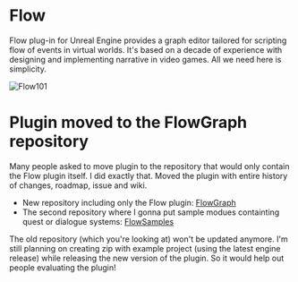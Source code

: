 # Flow

Flow plug-in for Unreal Engine provides a graph editor tailored for scripting flow of events in virtual worlds. It's based on a decade of experience with designing and implementing narrative in video games. All we need here is simplicity.

![Flow101](https://user-images.githubusercontent.com/5065057/103543817-6d924080-4e9f-11eb-87d9-15ab092c3875.png)

# Plugin moved to the FlowGraph repository
Many people asked to move plugin to the repository that would only contain the Flow plugin itself.
I did exactly that. Moved the plugin with entire history of changes, roadmap, issue and wiki.

* New repository including only the Flow plugin: [FlowGraph](https://github.com/MothCocoon/FlowGraph)
* The second repository where I gonna put sample modues containting quest or dialogue systems: [FlowSamples](https://github.com/MothCocoon/FlowSamples)

The old repository (which you're looking at) won't be updated anymore.
I'm still planning on creating zip with example project (using the latest engine release) while releasing the new version of the plugin. So it would help out people evaluating the plugin!
